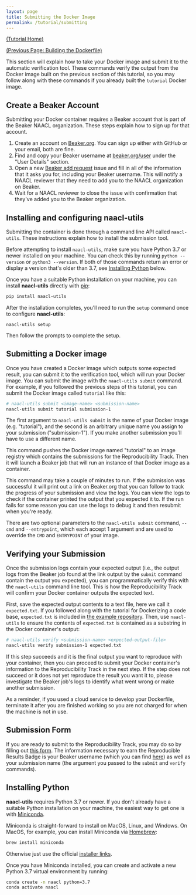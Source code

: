 ```yaml
---
layout: page
title: Submitting the Docker Image
permalink: /tutorial/submitting
---
```

[(Tutorial Home)](/tutorial/)

[(Previous Page: Building the Dockerfile)](/tutorial/building-the-dockerfile)

This section will explain how to take your Docker image and submit it to the automatic verification tool.
These commands verify the output from the Docker image built on the previous section of this tutorial, so you may follow along with these commands if you already built the `tutorial` Docker image.

## Create a Beaker Account

Submitting your Docker container requires a Beaker account that is part of the Beaker NAACL organization.
These steps explain how to sign up for that account.

1. Create an account on [Beaker.org](https://beaker.org). You can sign up either with GitHub or your email, both are fine.
1. Find and copy your Beaker username at [beaker.org/user](https://beaker.org/user) under the "User Details" section.
1. Open a new [Beaker add request](https://github.com/naacl2022-reproducibility-track/naacl-utils/issues/new?assignees=epwalsh&labels=beaker&template=beaker_permissions.md&title=Please+add+me+to+the+NAACL+Beaker+organization) issue and fill in all of the information that it asks you for, including your Beaker username. This will notify a NAACL reviewer that they need to add you to the NAACL organization on Beaker.
1. Wait for a NAACL reviewer to close the issue with confirmation that they've added you to the Beaker organization.
 
 
## Installing and configuring naacl-utils

Submitting the container is done through a command line API called `naacl-utils`.
These instructions explain how to install the submission tool.

Before attempting to install `naacl-utils`, make sure you have Python 3.7 or newer installed on your machine.
You can check this by running `python --version` or `python3 --version`. If both of those commands return an error or display a version that's older than 3.7, see [Installing Python](#installing-python) below.

Once you have a suitable Python installation on your machine, you can install **naacl-utils** directly with [pip](https://github.com/pypa/pip):

```bash
pip install naacl-utils
```

After the installation completes, you'll need to run the `setup` command once to configure **naacl-utils**:

```
naacl-utils setup
```

Then follow the prompts to complete the setup.

## Submitting a Docker image

Once you have created a Docker image which outputs some expected result, you can submit it to the verification tool, which will run your Docker image.
You can submit the image with the `naacl-utils submit` command.
For example, if you followed the previous steps of this tutorial, you can submit the Docker image called `tutorial` like this:

```bash
# naacl-utils submit <image-name> <submission-name>
naacl-utils submit tutorial submission-1
```

The first argument to `naacl-utils submit` is the name of your Docker image (e.g. "tutorial"), and the second is an arbitrary unique name you assign to your submission ("submission-1").
If you make another submission you'll have to use a different name.

This command pushes the Docker image named "tutorial" to an image registry which contains the submissions for the Reproducibility Track.
Then it will launch a Beaker job that will run an instance of that Docker image as a container. 

This command may take a couple of minutes to run.
If the submission was successful it will print out a link on Beaker.org that you can follow to track the progress of your submission and view the logs.
You can view the logs to check if the container printed the output that you expected it to.
If the run fails for some reason you can use the logs to debug it and then resubmit when you're ready.

There are two optional parameters to the `naacl-utils submit` command, `--cmd` and `--entrypoint`, which each accept 1 argument and are used to override the `CMD` and `ENTRYPOINT` of your image.

## Verifying your Submission

Once the submission logs contain your expected output (i.e., the output logs from the Beaker job found at the link output by the `submit` command contain the output you expected), you can programmatically verify this with the `naacl-utils` command line tool.
This is how the Reproducibility Track will confirm your Docker container outputs the expected text.

First, save the expected output contents to a text file, here we call it `expected.txt`.
If you followed along with the tutorial for Dockerizing a code base, `expected.txt` is included in [the example repository](https://github.com/naacl2022-reproducibility-track/reproducibility-example).
Then, use `naacl-utils` to ensure the contents of `expected.txt` is contained as a substring in the Docker container's output:
```bash
# naacl-utils verify <submission-name> <expected-output-file>
naacl-utils verify submission-1 expected.txt
```
If this step succeeds and it is the final output you want to reproduce with your container, then you can proceed to submit your Docker container's information to the Reproducibility Track in the next step.
If the step does not succeed or it does not yet reproduce the result you want it to, please investigate the Beaker job's logs to identify what went wrong or make another submission.

As a reminder, if you used a cloud service to develop your Dockerfile, terminate it after you are finished working so you are not charged for when the machine is not in use. 

## Submission Form

If you are ready to submit to the Reproducibility Track, you may do so by filling out [this form](https://forms.office.com/r/iGiY8XiiH8).
The information necessary to earn the Reproducible Results Badge is your Beaker username (which you can find [here](https://beaker.org/user)) as well as your submission name (the argument you passed to the `submit` and `verify` commands).

## Installing Python

**naacl-utils** requires Python 3.7 or newer. If you don't already have a suitable Python installation on your machine, the easiest way to get one is with [Miniconda](https://docs.conda.io/en/latest/miniconda.html).

Miniconda is straight-forward to install on MacOS, Linux, and Windows.
On MacOS, for example, you can install Miniconda via [Homebrew](https://brew.sh/):

```bash
brew install miniconda
```

Otherwise just use the official [installer links](https://docs.conda.io/en/latest/miniconda.html#latest-miniconda-installer-links).

Once you have Miniconda installed, you can create and activate a new Python 3.7 virtual environment by running:

```bash
conda create -n naacl python=3.7
conda activate naacl
```
